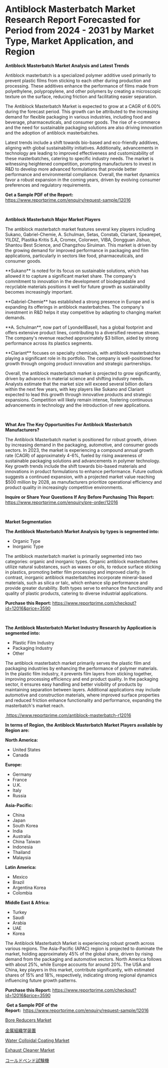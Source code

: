 <p><h1>Antiblock Masterbatch Market Research Report Forecasted for Period from 2024 -  2031 by Market Type, Market Application, and Region</h1></p><p><strong>Antiblock Masterbatch Market Analysis and Latest Trends</strong></p>
<p><p>Antiblock masterbatch is a specialized polymer additive used primarily to prevent plastic films from sticking to each other during production and processing. These additives enhance the performance of films made from polyethylene, polypropylene, and other polymers by creating a microscopic texture on the surface, reducing friction and facilitating easier separation. </p><p>The Antiblock Masterbatch Market is expected to grow at a CAGR of 6.00% during the forecast period. This growth can be attributed to the increasing demand for flexible packaging in various industries, including food and beverage, pharmaceuticals, and consumer goods. The rise of e-commerce and the need for sustainable packaging solutions are also driving innovation and the adoption of antiblock masterbatches. </p><p>Latest trends include a shift towards bio-based and eco-friendly additives, aligning with global sustainability initiatives. Additionally, advancements in technology are leading to improved effectiveness and customizability of these masterbatches, catering to specific industry needs. The market is witnessing heightened competition, prompting manufacturers to invest in R&D to develop more advanced formulations that provide better performance and environmental compliance. Overall, the market dynamics favor a robust expansion in the coming years, driven by evolving consumer preferences and regulatory requirements.</p></p>
<p><strong>Get a Sample PDF of the Report:&nbsp;</strong> <a href="https://www.reportprime.com/enquiry/request-sample/12016">https://www.reportprime.com/enquiry/request-sample/12016</a></p>
<p>&nbsp;</p>
<p><strong>Antiblock Masterbatch Major Market Players</strong></p>
<p><p>The antiblock masterbatch market features several key players including Sukano, Gabriel-Chemie, A. Schulman, Setas, Constab, Clariant, Spearepet, YILDIZ, Plastika Kritis S.A, Cromex, Colorwen, VIBA, Dongguan Jishuo, Shantou Best Science, and Changzhou Siruiman. This market is driven by the growing demand for improved performance in packaging and film applications, particularly in sectors like food, pharmaceuticals, and consumer goods.</p><p>**Sukano** is noted for its focus on sustainable solutions, which has allowed it to capture a significant market share. The company's commitment to innovation in the development of biodegradable and recyclable materials positions it well for future growth as sustainability becomes increasingly important.</p><p>**Gabriel-Chemie** has established a strong presence in Europe and is expanding its offerings in antiblock masterbatches. The company's investment in R&D helps it stay competitive by adapting to changing market demands. </p><p>**A. Schulman**, now part of LyondellBasell, has a global footprint and offers extensive product lines, contributing to a diversified revenue stream. The company's revenue reached approximately $3 billion, aided by strong performance across its plastics segments.</p><p>**Clariant** focuses on specialty chemicals, with antiblock masterbatches playing a significant role in its portfolio. The company is well-positioned for growth through ongoing product innovation and strategic partnerships.</p><p>Overall, the antiblock masterbatch market is projected to grow significantly, driven by advances in material science and shifting industry needs. Analysts estimate that the market size will exceed several billion dollars within the next few years, with key players like Sukano and Clariant expected to lead this growth through innovative products and strategic expansions. Competition will likely remain intense, fostering continuous advancements in technology and the introduction of new applications.</p></p>
<p>&nbsp;</p>
<p><strong>What Are The Key Opportunities For Antiblock Masterbatch Manufacturers?</strong></p>
<p><p>The Antiblock Masterbatch market is positioned for robust growth, driven by increasing demand in the packaging, automotive, and consumer goods sectors. In 2023, the market is experiencing a compound annual growth rate (CAGR) of approximately 4-6%, fueled by rising awareness of sustainable packaging solutions and advancements in polymer technology. Key growth trends include the shift towards bio-based materials and innovations in product formulations to enhance performance. Future outlook suggests a continued expansion, with a projected market value reaching $500 million by 2028, as manufacturers prioritize operational efficiency and product quality in increasingly competitive environments.</p></p>
<p><strong>Inquire or Share Your Questions If Any Before Purchasing This Report:</strong> <a href="https://www.reportprime.com/enquiry/pre-order/12016">https://www.reportprime.com/enquiry/pre-order/12016</a></p>
<p>&nbsp;</p>
<p><strong>Market Segmentation</strong></p>
<p><strong>The Antiblock Masterbatch Market Analysis by types is segmented into:</strong></p>
<p><ul><li>Organic Type</li><li>Inorganic Type</li></ul></p>
<p><p>The antiblock masterbatch market is primarily segmented into two categories: organic and inorganic types. Organic antiblock masterbatches utilize natural substances, such as waxes or oils, to reduce surface sticking in plastics, promoting better film processing and improved clarity. In contrast, inorganic antiblock masterbatches incorporate mineral-based materials, such as silica or talc, which enhance slip performance and provide greater durability. Both types serve to enhance the functionality and quality of plastic products, catering to diverse industrial applications.</p></p>
<p><strong>Purchase this Report:&nbsp;</strong><a href="https://www.reportprime.com/checkout?id=12016&price=3590">https://www.reportprime.com/checkout?id=12016&price=3590</a></p>
<p>&nbsp;</p>
<p><strong>The Antiblock Masterbatch Market Industry Research by Application is segmented into:</strong></p>
<p><ul><li>Plastic Film Industry</li><li>Packaging Industry</li><li>Other</li></ul></p>
<p><p>The antiblock masterbatch market primarily serves the plastic film and packaging industries by enhancing the performance of polymer materials. In the plastic film industry, it prevents film layers from sticking together, improving processing efficiency and end product quality. In the packaging sector, it ensures easy handling and better visibility of products by maintaining separation between layers. Additional applications may include automotive and construction materials, where improved surface properties and reduced friction enhance functionality and performance, expanding the masterbatch's market reach.</p></p>
<p><a href="https://www.reportprime.com/antiblock-masterbatch-r12016">&nbsp;https://www.reportprime.com/antiblock-masterbatch-r12016</a></p>
<p><strong>In terms of Region, the Antiblock Masterbatch Market Players available by Region are:</strong></p>
<p>
    <p> <strong> North America: </strong>
        <ul>
            <li>United States</li>
            <li>Canada</li>
        </ul>
        </p> 
    <p> <strong> Europe: </strong>
        <ul>
            <li>Germany</li>
            <li>France</li>
            <li>U.K.</li>
            <li>Italy</li>
            <li>Russia</li>
        </ul>
        </p> 
    <p> <strong> Asia-Pacific: </strong>
        <ul>
            <li>China</li>
            <li>Japan</li>
            <li>South Korea</li>
            <li>India</li>
            <li>Australia</li>
            <li>China Taiwan</li>
            <li>Indonesia</li>
            <li>Thailand</li>
            <li>Malaysia</li>
        </ul>
        </p> 
    <p> <strong> Latin America: </strong>
        <ul>
            <li>Mexico</li>
            <li>Brazil</li>
            <li>Argentina Korea</li>
            <li>Colombia</li>
        </ul>
        </p> 
    <p> <strong> Middle East & Africa: </strong>
        <ul>
            <li>Turkey</li>
            <li>Saudi</li>
            <li>Arabia</li>
            <li>UAE</li>
            <li>Korea</li>
        </ul>
    </p>
    </p>
<p><p>The Antiblock Masterbatch Market is experiencing robust growth across various regions. The Asia-Pacific (APAC) region is projected to dominate the market, holding approximately 45% of the global share, driven by rising demand from the packaging and automotive sectors. North America follows with about 25%, while Europe accounts for around 20%. The USA and China, key players in this market, contribute significantly, with estimated shares of 15% and 18%, respectively, indicating strong regional dynamics influencing future growth patterns.</p></p>
<p><strong>Purchase this Report: </strong><a href="https://www.reportprime.com/checkout?id=12016&price=3590">https://www.reportprime.com/checkout?id=12016&price=3590</a></p>
<p>&nbsp;<strong>Get a Sample PDF of the Report:&nbsp;&nbsp;</strong><a href="https://www.reportprime.com/enquiry/request-sample/12016">https://www.reportprime.com/enquiry/request-sample/12016</a></p>
<p><strong></strong></p>
<p><p><a href="https://medium.com/@leneciacharles/bore-reducers-market-global-market-share-and-ranking-overall-sales-and-demand-forecast-2024-c360694e582d">Bore Reducers Market</a></p><p><a href="https://medium.com/@zionmetz1960/%E3%82%B0%E3%83%AD%E3%83%BC%E3%83%90%E3%83%AB%E9%87%91%E5%B1%9E%E7%B5%84%E7%B9%94%E5%AD%A6%E6%A9%9F%E5%99%A8%E5%B8%82%E5%A0%B4%E3%81%AE%E5%B0%86%E6%9D%A5%E3%81%AE%E5%8B%95%E5%90%91-2024%E5%B9%B4%E3%81%8B%E3%82%892031%E5%B9%B4%E3%81%BE%E3%81%A7%E3%81%AE%E5%B8%82%E5%A0%B4%E3%82%A4%E3%83%B3%E3%82%B5%E3%82%A4%E3%83%88%E3%81%A8%E5%88%86%E6%9E%90-198%E3%83%9A%E3%83%BC%E3%82%B8-917f4d4ce2dd">金属組織学装置</a></p><p><a href="https://issuu.com/reportprime-2/docs/water-colloidal-coating-market-size_b51c6b009703d4">Water Colloidal Coating Market</a></p><p><a href="https://medium.com/@leneciacharles/exhaust-cleaner-market-investigation-industry-evolution-and-forecast-till-2031-b9c0cd096256">Exhaust Cleaner Market</a></p><p><a href="https://medium.com/@zionmetz1960/%E5%86%B7%E9%96%93%E6%9B%B2%E3%81%92%E8%A9%A6%E9%A8%93%E6%A9%9F%E5%B8%82%E5%A0%B4%E3%81%AE%E9%9D%A9%E5%91%BD-2024%E5%B9%B4-2031%E5%B9%B4-%E6%AC%A1%E3%81%AE10%E5%B9%B4%E3%82%92%E5%BD%A2%E4%BD%9C%E3%82%8B%E5%B8%82%E5%A0%B4%E3%81%AE%E3%83%88%E3%83%AC%E3%83%B3%E3%83%89-5016fd6efcc1">コールドベンド試験機</a></p></p>